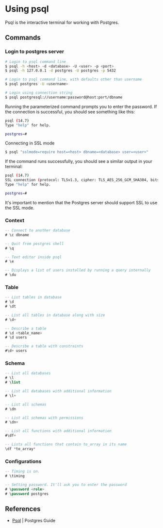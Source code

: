 # Using psql

Psql is the interactive terminal for working with Postgres.

## Commands

### Login to postgres server

```sh
# Login to psql command line
$ psql -h <host> -d <database> -U <user> -p <port>
$ psql -h 127.0.0.1 -d postgres -U postgres -p 5432

# Login to psql command line, with defaults other than username
$ psql postgres -U <username>

# Login using connection string
$ psql postgresql://username:password@host:port/dbname
```

Running the parameterized command prompts you to enter the password. If the connection is successful, you should see something like this:

```sh
psql (14.7)
Type "help" for help.

postgres=#
```

Connecting in SSL mode

```sh
$ psql "sslmode=require host=<host> dbname=<database> user=<user>"
```

If the command runs successfully, you should see a similar output in your terminal:

```sh
psql (14.7)
SSL connection (protocol: TLSv1.3, cipher: TLS_AES_256_GCM_SHA384, bits: 256, compression: off)
Type "help" for help.

postgres=#
```

It's important to mention that the Postgres server should support SSL to use the SSL mode.

### Context

```sql
-- Connect to another database
# \c dbname

-- Quit from postgres shell
# \q

-- Text editor inside psql
# \e

-- Displays a list of users installed by running a query internally
# \du
```

### Table

```sql
-- List tables in database
# \d
# \dt

-- List all tables in database along with size
# \d+

-- Describe a table
# \d <table_name>
# \d users

-- Describe a table with constraints
#\d+ users
```

### Schema

```sql
-- List all databases
# \l
# \list

-- List all databases with additional information
# \l+

-- List all schemas
# \dn

-- List all schemas with permissions
# \dn+

-- List all functions with additional information
#\df+

-- Lists all functions that contain to_array in its name
\df *to_array*
```

### Configurations

```sql
-- Timing is on.
# \timing

-- Setting password. It'll ask you to enter the password
# \password <role>
# \password postgres
```

## References

- [Psql](https://www.postgresguide.com/utilities/psql/) | Postgres Guide
